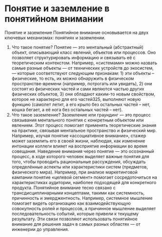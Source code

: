 # Понятие и заземление в понятийном внимании

Понятие и заземление
Понятийное внимание основывается на двух ключевых механизмах: понятиях и заземлении.
1. Что такое понятие? Понятие — это ментальный (абстрактный) объект, описывающий класс явлений, объектов или процессов. Оно позволяет структурировать информацию и связывать её с теоретическим контекстом. Например, «системами» можно назвать самые разные объекты — от технических устройств до экосистем, — которые соответствуют следующим признакам: 1) эти объекты – физические, то есть, их можно обнаружить в физическом пространстве-времени (например, потрогать или увидеть), 2) они состоят из физических частей и сами являются частью других физических объектов, 3) они обладают каким-то новым свойством, которое не характерно для его частей325, выполняют новую функцию (самолет летит, а его крыло без остальных частей – нет, кошка бегает, а её нога без остальных частей – нет). 
2. Что такое заземление? Заземление или граундинг — это процесс связывания ментального понятия с конкретным объектом или явлением. Этот процесс помогает применять теоретические знания на практике, связывая ментальное пространство и физический мир. Например, изучая понятие «ассоциативное внимание», стажер может заземлить его в своей жизни, наблюдая, как изменение интонации коллеги влияет на восприятие информации во время совещания.
Наведение внимания через понятие — это осознанный процесс, в ходе которого человек выделяет важные понятия для того, чтобы проводить рациональные рассуждения, обсуждать определённые аспекты или характеристики систем (предметов, физического мира). Например, при анализе маркетинговой кампании понятие «целевой сегмент» помогает сосредоточиться на характеристиках аудитории, наиболее подходящей для конкретного продукта.
Понятийное внимание тесно связано с трансдисциплинарными концептами, такими как системность, причинность и эмерджентность. Например, системное мышление помогает видеть организацию как взаимодействующую совокупность ролей и процессов, а причинное мышление выделяет последовательность событий, которые привели к текущему результату. Эти связи позволяют использовать понятийное внимание для решения задач в самых разных областях — от инженерии до управления.
